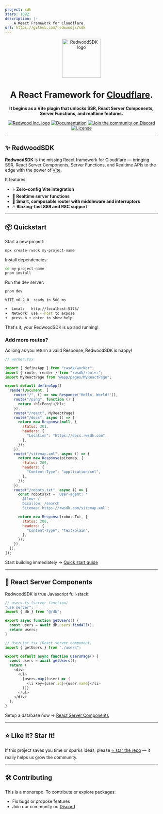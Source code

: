 ```yaml
---
project: sdk
stars: 1092
description: |-
    A React Framework for Cloudflare.
url: https://github.com/redwoodjs/sdk
---
```


<div align="center" style="margin: 0; padding: 0;">
  <a href="https://rwsdk.com">
    <picture>
      <source media="(prefers-color-scheme: dark)" srcset="https://imagedelivery.net/EBSSfnGYYD9-tGTmYMjDgg/53dbc43a-e481-469a-91fc-40d9c0947d00/public">
      <img alt="RedwoodSDK logo" src="https://imagedelivery.net/EBSSfnGYYD9-tGTmYMjDgg/37162c6c-890c-48e3-790a-48b2b87fcd00/public" height="128">
    </picture>
  </a>

  <h1>A React Framework for <a href="https://www.cloudflare.com/">Cloudflare</a>.</h1>

  <p><b>It begins as a Vite plugin that unlocks SSR, React Server Components, Server Functions, and realtime features.</b></p>

<a href="https://rwsdk.com"><img alt="Redwood Inc. logo" src="https://img.shields.io/badge/MADE%20BY%20Redwood%20Inc.-000000.svg?style=for-the-badge&logo=Redwood&labelColor=000"></a>
<a href="https://docs.rwsdk.com"><img alt="Documentation" src="https://img.shields.io/badge/Documentation-000000.svg?style=for-the-badge&logo=Redwood&labelColor=000"></a>
<a href="https://discord.gg/redwoodjs"><img alt="Join the community on Discord" src="https://img.shields.io/badge/Join%20the%20community-blueviolet.svg?style=for-the-badge&logo=Discord&labelColor=000000&logoWidth=20"></a>
<a href="https://github.com/redwoodjs/sdk/blob/main/LICENSE"><img alt="License" src="https://img.shields.io/github/license/redwoodjs/sdk?style=for-the-badge&labelColor=000000"></a>


</div>

---


## ✨ RedwoodSDK

**RedwoodSDK** is the missing React framework for Cloudflare — bringing SSR, React Server Components, Server Functions, and Realtime APIs to the edge with the power of [Vite](https://vitejs.dev/).

It features:

- ⚡️ **Zero-config Vite integration**
- 🔁 **Realtime server functions**
- 🧠 **Smart, composable router with middleware and interruptors**
- 🔥 **Blazing-fast SSR and RSC support**

---

## 📦 Quickstart

Start a new project:

```bash
npx create-rwsdk my-project-name
```

Install dependencies:

```bash
cd my-project-name
pnpm install
```

Run the dev server:

```bash
pnpm dev
```

```bash
VITE v6.2.0  ready in 500 ms

➜  Local:   http://localhost:5173/
➜  Network: use --host to expose
➜  press h + enter to show help
```

That's it, your RedwoodSDK is up and running!

### Add more routes?

As long as you return a valid Response, RedwoodSDK is happy!

```js
// worker.tsx

import { defineApp } from "rwsdk/worker";
import { route, render } from "rwsdk/router";
import MyReactPage from "@app/pages/MyReactPage";

export default defineApp([
  render(Document, [
    route("/", () => new Response("Hello, World!")),
    route("/ping", function () {
      return <h1>Pong!</h1>;
    }),
    route("/react", MyReactPage)
    route("/docs", async () => {
      return new Response(null, {
        status: 301,
        headers: {
          "Location": "https://docs.rwsdk.com",
        },
      });
    }),
    route("/sitemap.xml", async () => {
      return new Response(sitemap, {
        status: 200,
        headers: {
          "Content-Type": "application/xml",
        },
      });
    }),
    route("/robots.txt", async () => {
      const robotsTxt = `User-agent: *
        Allow: /
        Disallow: /search
        Sitemap: https://rwsdk.com/sitemap.xml`;

      return new Response(robotsTxt, {
        status: 200,
        headers: {
          "Content-Type": "text/plain",
        },
      });
    }),
  ]),
]);
```

Start building immediately → [Quick start guide](https://docs.rwsdk.com/getting-started/quick-start/)

---

## 🚀 React Server Components

RedwoodSDK is true Javascript full-stack:

```js
// users.ts (server function)
"use server";
import { db } from "@/db";

export async function getUsers() {
  const users = await db.users.findAll();
  return users;
}

// UserList.tsx (React server component)
import { getUsers } from "./users";

export default async function UsersPage() {
  const users = await getUsers();
  return (
    <div>
      <ul>
        {users.map((user) => (
          <li key={user.id}>{user.name}</li>
        ))}
      </ul>
    </div>
  );
}
```

Setup a database now → [React Server Components](https://docs.rwsdk.com/core/react-server-components/)

---

## ⭐️ Like it? Star it!

If this project saves you time or sparks ideas, please [⭐ star the repo](https://github.com/redwoodjs/sdk) — it really helps us grow the community.

---

## 🛠 Contributing

This is a monorepo. To contribute or explore packages:

- Fix bugs or propose features
- Join our community on [Discord](https://discord.gg/redwoodjs)


